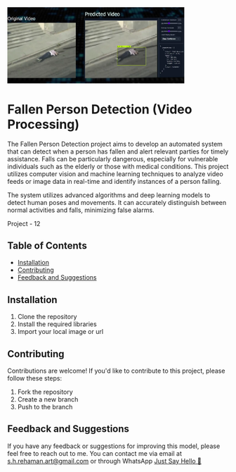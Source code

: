 <img src="fallen_person.png" width=80% height=50%>


# Fallen Person Detection (Video Processing)

The Fallen Person Detection project aims to develop an automated system that can detect when a person has fallen and alert relevant parties for timely assistance. Falls can be particularly dangerous, especially for vulnerable individuals such as the elderly or those with medical conditions. This project utilizes computer vision and machine learning techniques to analyze video feeds or image data in real-time and identify instances of a person falling.

The system utilizes advanced algorithms and deep learning models to detect human poses and movements. It can accurately distinguish between normal activities and falls, minimizing false alarms.


Project - 12

## Table of Contents

- [Installation](#installation)
- [Contributing](#contributing)
- [Feedback and Suggestions](#feedback-and-suggestions)
## Installation

 1. Clone the repository
 2. Install the required libraries
 3. Import your local image or url 

## Contributing

Contributions are welcome! If you'd like to contribute to this project, please follow these steps:

 1. Fork the repository
 2. Create a new branch
 3. Push to the branch


## Feedback and Suggestions

If you have any feedback or suggestions for improving this model, please feel free to reach out to me. You can contact me via email at s.h.rehaman.art@gmail.com or through WhatsApp [Just Say Hello 👋 ](https://api.whatsapp.com/send/?phone=919777795786&text=Hello%20Shaikh%20Habibur%20Rehaman,%20I%20get%20this%20no.%20from%20your%20Github%20&type=phone_number&app_absent=0)
